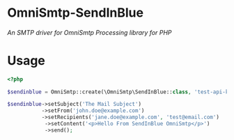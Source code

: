 # OmniSmtp-SendInBlue

###### An SMTP driver for OmniSmtp Processing library for PHP

# Usage

```php
<?php

$sendinblue = OmniSmtp::create(\OmniSmtp\SendInBlue::class, 'test-api-key');

$sendinblue->setSubject('The Mail Subject')
           ->setFrom('john.doe@example.com')
           ->setRecipients('jane.doe@example.com', 'test@email.com')
            ->setContent('<p>Hello From SendInBlue OmniSmtp</p>')
            ->send();
```

